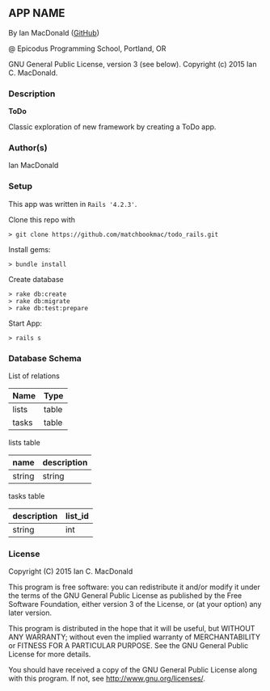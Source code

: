 ## APP NAME

<a href="APP LINK IF APPLICABLE" target="#"><APP LINK NAME></a>

By Ian MacDonald (<a href="https://github.com/matchbookmac" target="#">GitHub</a>)

@ Epicodus Programming School, Portland, OR

GNU General Public License, version 3 (see below). Copyright (c) 2015 Ian C. MacDonald.

### Description

**ToDo**

Classic exploration of new framework by creating a ToDo app.

### Author(s)

Ian MacDonald

### Setup

This app was written in `Rails '4.2.3'`.

Clone this repo with
```console
> git clone https://github.com/matchbookmac/todo_rails.git
```

Install gems:

```console
> bundle install
```

Create database
```console
> rake db:create
> rake db:migrate
> rake db:test:prepare
```

Start App:
```console
> rails s
```

### Database Schema

List of relations

  Name     | Type  
 ----------|-------
  lists    | table
  tasks    | table

lists table

  name   | description
 --------|-------------
  string | string

tasks table

  description | list_id
 -------------|----------
  string      | int


### License ###
Copyright  (C)  2015  Ian C. MacDonald

This program is free software: you can redistribute it and/or modify
it under the terms of the GNU General Public License as published by
the Free Software Foundation, either version 3 of the License, or
(at your option) any later version.

This program is distributed in the hope that it will be useful,
but WITHOUT ANY WARRANTY; without even the implied warranty of
MERCHANTABILITY or FITNESS FOR A PARTICULAR PURPOSE.  See the
GNU General Public License for more details.

You should have received a copy of the GNU General Public License
along with this program.  If not, see <http://www.gnu.org/licenses/>.
